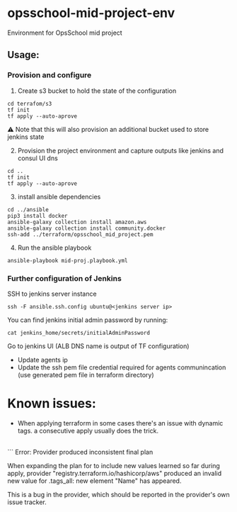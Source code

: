# opsschool-mid-project-env
Environment for OpsSchool mid project

## Usage:
### Provision and configure
1. Create s3 bucket to hold the state of the configuration 
```
cd terrafom/s3
tf init
tf apply --auto-aprove
```
⚠️ Note that this will also provision an additional bucket used to store jenkins state

2. Provision the project environment and capture outputs like jenkins and consul UI dns

```
cd ..
tf init
tf apply --auto-aprove
```

3. install ansible dependencies
```
cd ../ansible
pip3 install docker
ansible-galaxy collection install amazon.aws
ansible-galaxy collection install community.docker
ssh-add ../terraform/opsschool_mid_project.pem
```
4. Run the ansible playbook
```
ansible-playbook mid-proj.playbook.yml
```

### Further configuration of Jenkins 
SSH to jenkins server instance
```
ssh -F ansible.ssh.config ubuntu@<jenkins server ip>
```
You can find jenkins initial admin password by running: 
```
cat jenkins_home/secrets/initialAdminPassword
```

Go to jenkins UI (ALB DNS name is output of TF configuration)
- Update agents ip
- Update the ssh pem file credential required for agents communincation (use generated pem file in terraform directory)


# Known issues:
- When applying terraform in some cases there's an issue with dynamic tags. a consecutive apply usually does the trick. 
</br>
```
Error: Provider produced inconsistent final plan
 
 When expanding the plan for <some resource> to include new values learned so far during apply, provider "registry.terraform.io/hashicorp/aws" produced an
 invalid new value for .tags_all: new element "Name" has appeared.
 
 This is a bug in the provider, which should be reported in the provider's own issue tracker.
```